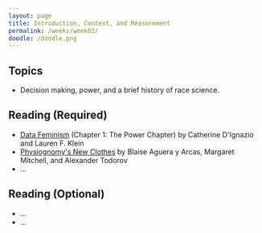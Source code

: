 ```yaml
---
layout: page
title: Introduction, Context, and Measurement
permalink: /weeks/week02/
doodle: /doodle.png
---
```


## Topics

* Decision making, power, and a brief history of race science.

## Reading (Required)

* [Data Feminism](https://data-feminism.mitpress.mit.edu/)
  (Chapter 1: The Power Chapter)
  by Catherine D'Ignazio and Lauren F. Klein
* [Physiognomy's New Clothes](https://medium.com/@blaisea/physiognomys-new-clothes-f2d4b59fdd6a)
  by Blaise Aguera y Arcas, Margaret Mitchell, and Alexander Todorov
* ...

## Reading (Optional)

* ...
* ...
